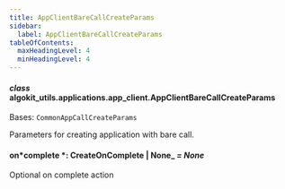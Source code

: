 ```yaml
---
title: AppClientBareCallCreateParams
sidebar:
  label: AppClientBareCallCreateParams
tableOfContents:
  maxHeadingLevel: 4
  minHeadingLevel: 4
---
```


#### _class_ algokit_utils.applications.app_client.AppClientBareCallCreateParams

Bases: `CommonAppCallCreateParams`

Parameters for creating application with bare call.

#### on*complete *: CreateOnComplete | None\_ _= None_

Optional on complete action
